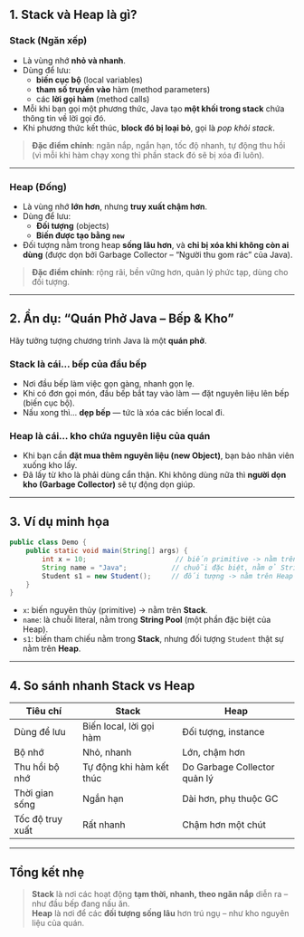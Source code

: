##  1. Stack và Heap là gì?

###  **Stack (Ngăn xếp)**

- Là vùng nhớ **nhỏ và nhanh**.
- Dùng để lưu:
  - **biến cục bộ** (local variables)
  - **tham số truyền vào** hàm (method parameters)
  - các **lời gọi hàm** (method calls)
- Mỗi khi bạn gọi một phương thức, Java tạo **một khối trong stack** chứa thông tin về lời gọi đó.
- Khi phương thức kết thúc, **block đó bị loại bỏ**, gọi là *pop khỏi stack*.

> **Đặc điểm chính**: ngăn nắp, ngắn hạn, tốc độ nhanh, tự động thu hồi (vì mỗi khi hàm chạy xong thì phần stack đó sẽ bị xóa đi luôn).

---

###  **Heap (Đống)**

- Là vùng nhớ **lớn hơn**, nhưng **truy xuất chậm hơn**.
- Dùng để lưu:
  - **Đối tượng** (objects)
  - **Biến được tạo bằng `new`**
- Đối tượng nằm trong heap **sống lâu hơn**, và **chỉ bị xóa khi không còn ai dùng** (được dọn bởi Garbage Collector – “Người thu gom rác” của Java).

> **Đặc điểm chính**: rộng rãi, bền vững hơn, quản lý phức tạp, dùng cho đối tượng.

---

##  2. Ẩn dụ: “Quán Phở Java – Bếp & Kho”

Hãy tưởng tượng chương trình Java là một **quán phở**.

###  **Stack là cái… bếp của đầu bếp**

- Nơi đầu bếp làm việc gọn gàng, nhanh gọn lẹ.
- Khi có đơn gọi món, đầu bếp bắt tay vào làm — đặt nguyên liệu lên bếp (biến cục bộ).
- Nấu xong thì… **dẹp bếp** — tức là xóa các biến local đi.

###  **Heap là cái… kho chứa nguyên liệu của quán**

- Khi bạn cần **đặt mua thêm nguyên liệu (new Object)**, bạn bảo nhân viên xuống kho lấy.
- Đã lấy từ kho là phải dùng cẩn thận. Khi không dùng nữa thì **người dọn kho (Garbage Collector)** sẽ tự động dọn giúp.

---

##  3. Ví dụ minh họa

```java
public class Demo {
    public static void main(String[] args) {
        int x = 10;                      // biến primitive -> nằm trên Stack
        String name = "Java";           // chuỗi đặc biệt, nằm ở String Pool (cũng thuộc heap)
        Student s1 = new Student();     // đối tượng -> nằm trên Heap
    }
}
```

- `x`: biến nguyên thủy (primitive) → nằm trên **Stack**.
- `name`: là chuỗi literal, nằm trong **String Pool** (một phần đặc biệt của Heap).
- `s1`: biến tham chiếu nằm trong **Stack**, nhưng đối tượng `Student` thật sự nằm trên **Heap**.

---

##  4. So sánh nhanh Stack vs Heap

| Tiêu chí         | Stack                    | Heap                         |
| ---------------- | ------------------------ | ---------------------------- |
| Dùng để lưu      | Biến local, lời gọi hàm  | Đối tượng, instance          |
| Bộ nhớ           | Nhỏ, nhanh               | Lớn, chậm hơn                |
| Thu hồi bộ nhớ   | Tự động khi hàm kết thúc | Do Garbage Collector quản lý |
| Thời gian sống   | Ngắn hạn                 | Dài hơn, phụ thuộc GC        |
| Tốc độ truy xuất | Rất nhanh                | Chậm hơn một chút            |

---

##  Tổng kết nhẹ

> **Stack** là nơi các hoạt động **tạm thời, nhanh, theo ngăn nắp** diễn ra – như đầu bếp đang nấu ăn.  
> **Heap** là nơi để các **đối tượng sống lâu** hơn trú ngụ – như kho nguyên liệu của quán.
